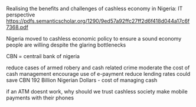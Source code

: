 Realising the benefits and challenges of cashless economy in Nigeria: IT perspective
https://pdfs.semanticscholar.org/1290/9ed57a92ffc27ff2d6f418d044a17c6f7368.pdf

Nigeria moved to cashless economic policy to ensure a sound economy
people are willing despite the glaring bottlenecks

CBN = centrail bank of nigeria 

reduce cases of armed robery and cash related crime
moderate the cost of cash management
encourage use of e-payment
reduce lending rates
could save CBN 192 Billion Nigerian Dollars - cost of managing cash

if an ATM doesnt work, why should we trust cashless society
make mobile payments with their phones